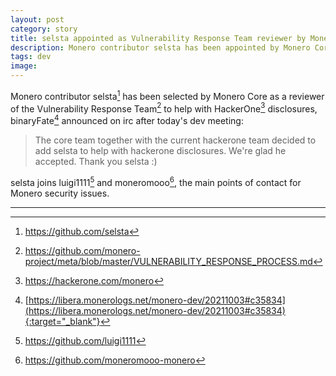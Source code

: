 ```yaml
---
layout: post
category: story
title: selsta appointed as Vulnerability Response Team reviewer by Monero Core and HackerOne 
description: Monero contributor selsta has been appointed by Monero Core and HackerOne as a reviewer of the Vulnerability Response Team to help with Monero disclosures.
tags: dev
image: 
---
```


Monero contributor selsta[^1] has been selected by Monero Core as a reviewer of the Vulnerability Response Team[^3] to help with HackerOne[^2] disclosures, binaryFate[^4] announced on irc after today's dev meeting:

> The core team together with the current hackerone team decided to add selsta to help with hackerone disclosures. We're glad he accepted. Thank you selsta :)

selsta joins luigi1111[^5] and moneromooo[^6], the main points of contact for Monero security issues.

---

[^1]: https://github.com/selsta
[^2]: https://hackerone.com/monero
[^3]: https://github.com/monero-project/meta/blob/master/VULNERABILITY_RESPONSE_PROCESS.md
[^4]: [https://libera.monerologs.net/monero-dev/20211003#c35834](https://libera.monerologs.net/monero-dev/20211003#c35834){:target="_blank"}
[^5]: https://github.com/luigi1111
[^6]: https://github.com/moneromooo-monero
